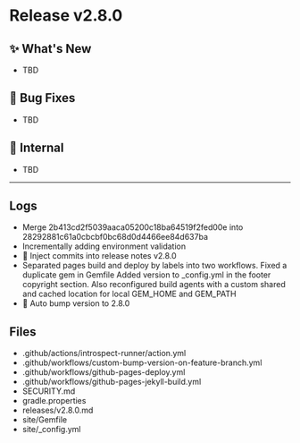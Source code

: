 # Release v2.8.0

## ✨ What's New

- TBD

## 🐛 Bug Fixes

- TBD

## 🔬 Internal

- TBD

---

## Logs

- Merge 2b413cd2f5039aaca05200c18ba64519f2fed00e into 28292881c61a0cbcbf0bc68d0d4466ee84d637ba
- Incrementally adding environment validation
- 📝 Inject commits into release notes v2.8.0
- Separated pages build and deploy by labels into two workflows. Fixed a duplicate gem in Gemfile Added version to _config.yml in the footer copyright section. Also reconfigured build agents with a custom shared and cached location for local GEM_HOME and GEM_PATH
- 🔼 Auto bump version to 2.8.0


## Files

- .github/actions/introspect-runner/action.yml
- .github/workflows/custom-bump-version-on-feature-branch.yml
- .github/workflows/github-pages-deploy.yml
- .github/workflows/github-pages-jekyll-build.yml
- SECURITY.md
- gradle.properties
- releases/v2.8.0.md
- site/Gemfile
- site/_config.yml

